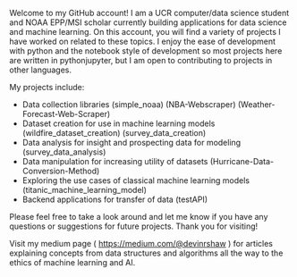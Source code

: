 
<!---
DevinRShaw/DevinRShaw is a ✨ special ✨ repository because its `README.md` (this file) appears on your GitHub profile.
You can click the Preview link to take a look at your changes.
--->
Welcome to my GitHub account! I am a UCR computer/data science student and NOAA EPP/MSI scholar currently building applications for data science and machine learning. On this account, you will find a variety of projects I have worked on related to these topics. I enjoy the ease of development with python and the notebook style of development so most projects here are written in pythonjupyter, but I am open to contributing to projects in other languages.

My projects include:

- Data collection libraries (simple_noaa) (NBA-Webscraper) (Weather-Forecast-Web-Scraper)
- Dataset creation for use in machine learning models (wildfire_dataset_creation) (survey_data_creation)
- Data analysis for insight and prospecting data for modeling (survey_data_analysis)
- Data manipulation for increasing utility of datasets (Hurricane-Data-Conversion-Method)
- Exploring the use cases of classical machine learning models (titanic_machine_learning_model)
- Backend applications for transfer of data (testAPI)


Please feel free to take a look around and let me know if you have any questions or suggestions for future projects. Thank you for visiting!

Visit my medium page ( https://medium.com/@devinrshaw ) for articles explaining concepts from data structures and algorithms all the way to the ethics of machine learning and AI.

